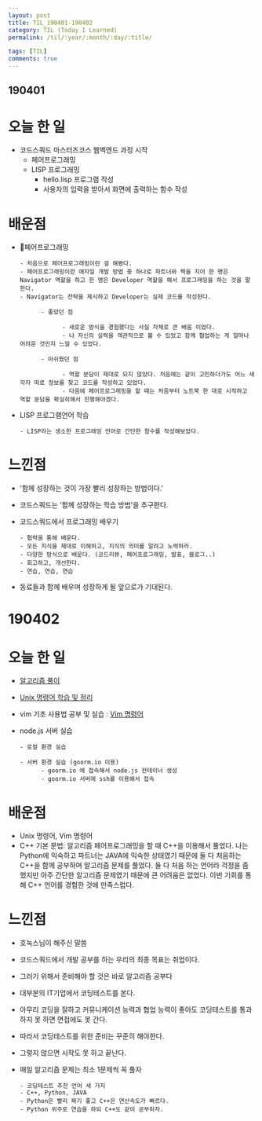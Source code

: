 ```yaml
---
layout: post
title: TIL_190401-190402
category: TIL (Today I Learned)
permalink: /til/:year/:month/:day/:title/

tags: [TIL]
comments: true
---
```

## 190401

# 오늘 한 일
- 코드스쿼드 마스터즈코스 웹벡엔드 과정 시작
     - 페어프로그래밍
     - LISP 프로그래밍
       - hello.lisp 프로그램 작성
       - 사용자의 입력을 받아서 화면에 출력하는 함수 작성 

# 배운점
- 페어프로그래밍

      - 처음으로 페어프로그래밍이란 걸 해봤다.
      - 페어프로그래밍이란 애자일 개발 방법 중 하나로 파트너와 짝을 지어 한 명은 Navigator 역할을 하고 한 명은 Developer 역할을 해서 프로그래밍을 하는 것을 말한다.
      - Navigator는 전략을 제시하고 Developer는 실제 코드를 작성한다.

            - 좋았던 점

                  - 새로운 방식을 경험했다는 사실 자체로 큰 배움 이었다.
                  - 나 자신의 실력을 객관적으로 볼 수 있었고 함께 협업하는 게 얼마나 어려운 것인지 느낄 수 있었다.

            - 아쉬웠던 점

                  - 역할 분담이 제대로 되지 않았다. 처음에는 같이 고민하다가도 어느 새 각자 따로 정보를 찾고 코드를 작성하고 있었다.
                  - 다음에 페어프로그래밍을 할 때는 처음부터 노트북 한 대로 시작하고 역할 분담을 확실히해서 진행해야겠다.

- LISP 프로그램언어 학습

      - LISP라는 생소한 프로그래밍 언어로 간단한 함수를 작성해보았다.


# 느낀점

- '함께 성장하는 것이 가장 빨리 성장하는 방법이다.'
- 코드스쿼드는 '함께 성장하는 학습 방법'을 추구한다.
- 코드스쿼드에서 프로그래밍 배우기
      
      - 협력을 통해 배운다.
      - 모든 지식을 제대로 이해하고, 지식의 의미를 알려고 노력하라.
      - 다양한 방식으로 배운다. (코드리뷰, 페어프로그래밍, 발표, 블로그..)
      - 회고하고, 개선한다.
      - 연습, 연습, 연습
- 동료들과 함께 배우며 성장하게 될 앞으로가 기대된다.


# 190402

# 오늘 한 일

- [알고리즘 풀이](https://github.com/sonypark/Algorithm-playground)

- [Unix 명령어 학습 및 정리](https://github.com/sonypark/CodeSquad_WebBackendJS/blob/master/step1-2/2019-04-02-UnixCommands.md)

- vim 기초 사용법 공부 및 실습 : [Vim 명령어](https://github.com/sonypark/CodeSquad_WebBackendJS/blob/master/step1-2/2019-04-02-VImCommands.md)

- node.js 서버 실습
      
      - 로컬 환경 실습
      
      - 서버 환경 실습 (goorm.io 이용)
            - goorm.io 에 접속해서 node.js 컨테이너 생성
            - goorm.io 서버에 ssh를 이용해서 접속


# 배운점

- Unix 명령어, Vim 명령어
- C++ 기본 문법: 알고리즘 페어프로그래밍을 할 때 C++을 이용해서 풀었다. 나는 Python에 익숙하고 파트너는 JAVA에 익숙한 상태였기 때문에 둘 다 처음하는 C++을 함께 공부하며 알고리즘 문제를 풀었다. 둘 다 처음 하는 언어라 걱정을 좀 했지만 아주 간단한 알고리즘 문제였기 때문에 큰 어려움은 없었다. 이번 기회를 통해 C++ 언어를 경험한 것에 만족스럽다.

# 느낀점
- 호눅스님이 해주신 말씀
- 코드스쿼드에서 개발 공부를 하는 우리의 최종 목표는 취업이다.
- 그러기 위해서 준비해야 할 것은 바로 알고리즘 공부다
- 대부분의 IT기업에서 코딩테스트를 본다.
- 아무리 코딩을 잘하고 커뮤니케이션 능력과 협업 능력이 좋아도 코딩테스트를 통과하지 못 하면 면접에도 못 간다.
- 따라서 코딩테스트를 위한 준비는 꾸준히 해야한다.
- 그렇지 않으면 시작도 못 하고 끝난다.
- 매일 알고리즘 문제는 최소 1문제씩 꼭 풀자

      - 코딩테스트 추천 언어 세 가지
      - C++, Python, JAVA
      - Python은 빨리 짜기 좋고 C++은 연산속도가 빠르다.
      - Python 위주로 연습을 하되 C++도 같이 공부하자.
